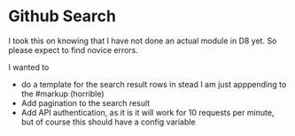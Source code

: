 # Github Search

I took this on knowing that I have not done an actual module in D8 yet. So
please expect to find novice errors.

I wanted to
 - do a template for the search result rows in stead I am just apppending to the
   #markup (horrible)
 - Add pagination to the search result
 - Add API authentication, as it is it will work for 10 requests per minute, but
   of course this should have a config variable